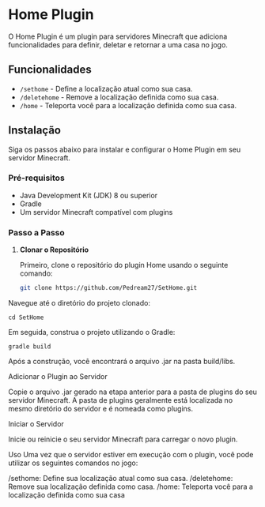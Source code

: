 # Home Plugin

O Home Plugin é um plugin para servidores Minecraft que adiciona funcionalidades para definir, deletar e retornar a uma casa no jogo. 

## Funcionalidades

- `/sethome` - Define a localização atual como sua casa.
- `/deletehome` - Remove a localização definida como sua casa.
- `/home` - Teleporta você para a localização definida como sua casa.

## Instalação

Siga os passos abaixo para instalar e configurar o Home Plugin em seu servidor Minecraft.

### Pré-requisitos

- Java Development Kit (JDK) 8 ou superior
- Gradle
- Um servidor Minecraft compatível com plugins

### Passo a Passo

1. **Clonar o Repositório**

   Primeiro, clone o repositório do plugin Home usando o seguinte comando:
   ```sh
   git clone https://github.com/Pedream27/SetHome.git
   
Navegue até o diretório do projeto clonado:

```
cd SetHome
````

Em seguida, construa o projeto utilizando o Gradle:
```
gradle build
```
Após a construção, você encontrará o arquivo .jar na pasta build/libs.

Adicionar o Plugin ao Servidor

Copie o arquivo .jar gerado na etapa anterior para a pasta de plugins do seu servidor Minecraft. A pasta de plugins geralmente está localizada no mesmo diretório do servidor e é nomeada como plugins.

Iniciar o Servidor

Inicie ou reinicie o seu servidor Minecraft para carregar o novo plugin.

Uso
Uma vez que o servidor estiver em execução com o plugin, você pode utilizar os seguintes comandos no jogo:

/sethome: Define sua localização atual como sua casa.
/deletehome: Remove sua localização definida como casa.
/home: Teleporta você para a localização definida como sua casa
